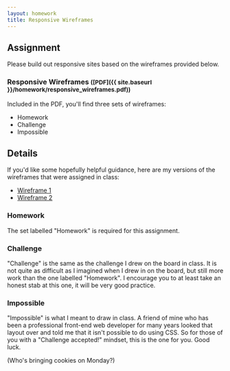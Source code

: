 ```yaml
---
layout: homework
title: Responsive Wireframes
---
```


## Assignment

Please build out responsive sites based on the wireframes provided below.

### Responsive Wireframes <small>([PDF]({{ site.baseurl }}/homework/responsive_wireframes.pdf))</small>

Included in the PDF, you'll find three sets of wireframes:

- Homework
- Challenge
- Impossible

## Details

If you'd like some hopefully helpful guidance, here are my versions of the wireframes that were assigned in class:

- [Wireframe 1](https://codepen.io/nevan/pen/CLhzG)
- [Wireframe 2](https://codepen.io/nevan/pen/fFHmA)

### Homework

The set labelled "Homework" is required for this assignment.

### Challenge

"Challenge" is the same as the challenge I drew on the board in class. It is not quite as difficult as I imagined when I drew in on the board, but still more work than the one labelled "Homework". I encourage you to at least take an honest stab at this one, it will be very good practice.

### Impossible

"Impossible" is what I meant to draw in class. A friend of mine who has been a professional front-end web developer for many years looked that layout over and told me that it isn't possible to do using CSS. So for those of you with a "Challenge accepted!" mindset, this is the one for you. Good luck.

(Who's bringing cookies on Monday?)
